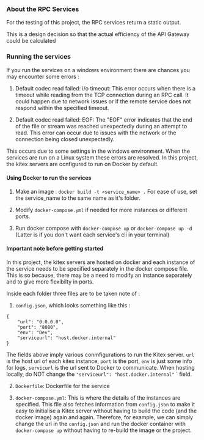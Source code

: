 ### About the RPC Services

For the testing of this project, the RPC services return a static output.

This is a design decision so that the actual efficiency of the API Gateway could be calculated

### Running the services

If you run the services on a windows environment there are chances you may encounter some errors :

1. Default codec read failed: i/o timeout:
   This error occurs when there is a timeout while reading from the TCP connection during an RPC call. It could happen due to network issues or if the remote service does not respond within the specified timeout.

2. Default codec read failed: EOF:
   The "EOF" error indicates that the end of the file or stream was reached unexpectedly during an attempt to read. This error can occur due to issues with the network or the connection being closed unexpectedly.

This occurs due to some settings in the windows environment. When the services are run on a Linux system these errors are resolved. In this project, the kitex servers are ocnfigured to run on Docker by default.

#### Using Docker to run the services

1. Make an image : `docker build -t <service_name> .`
   For ease of use, set the service_name to the same name as it's folder.

2. Modify `docker-compose.yml` if needed for more instances or different ports.

3. Run docker compose with `docker-compose up` or `docker-compose up -d` (Latter is if you don't want each service's cli in your terminal)

#### Important note before getting started

In this project, the kitex servers are hosted on docker and each instance of the service needs to be specified separately in the docker compose file.
This is so because, there may be a need to modify an instance separately and to give more flexibilty in ports.

Inside each folder three files are to be taken note of :

1. `config.json`, which looks something like this :

```
{
    "url": "0.0.0.0",
    "port": "8080",
    "env": "Dev",
    "serviceurl": "host.docker.internal"
}

```

The fields above imply various conmfigurations to run the Kitex server. `url` is the host url of each kitex instance, `port` is the port, `env` is just some info for logs, `servicurl` is the url sent to Docker to communicate. When hosting locally, do NOT change the `"serviceurl": "host.docker.internal"` ` field.

2. `Dockerfile`: Dockerfile for the service

3. `docker-compose.yml`: This is where the details of the instances are specified. This file also fetches information from `config.json` to make it easy to initialise a Kitex server without having to build the code (and the docker image) again and again. Therefore, for example, we can simply change the url in the `config.json` and run the docker container with `docker-compose up` without having to re-build the image or the project.
